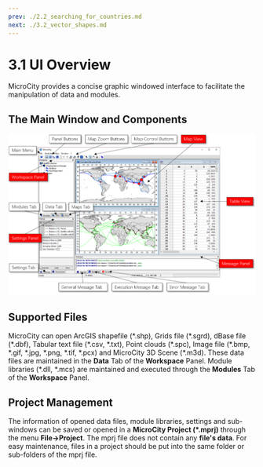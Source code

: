 ```yaml
---
prev: ./2.2_searching_for_countries.md
next: ./3.2_vector_shapes.md
---
```

# 3.1 UI Overview
MicroCity provides a concise graphic windowed interface to facilitate the manipulation of data and modules. 
## The Main Window and Components
![Screenshot](../../images/doc/main_window.png)
## Supported Files
MicroCity can open ArcGIS shapefile (\*.shp), Grids file (\*.sgrd), dBase file (\*.dbf), Tabular text file (\*.csv, \*.txt), Point clouds (\*.spc), Image file (\*.bmp, \*.gif, \*.jpg, \*.png, \*.tif, \*.pcx) and MicroCity 3D Scene (\*.m3d). These data files are maintained in the **Data** Tab of the **Workspace** Panel. Module libraries (\*.dll, \*.mcs) are maintained and executed through the **Modules** Tab of the **Workspace** Panel. 
## Project Management
The information of opened data files, module libraries, settings and sub-windows can be saved or opened in a **MicroCity Project (\*.mprj)** through the menu **File->Project**. The mprj file does not contain any **file's data**. For easy maintenance, files in a project should be put into the same folder or sub-folders of the mprj file.
